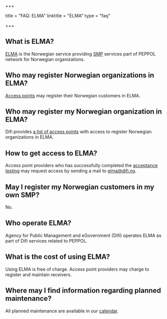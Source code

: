 +++

title = "FAQ: ELMA"
linktitle = "ELMA"
type = "faq"

+++

## What is ELMA?

[ELMA](/peppol/tools/elma-production/) is the Norwegian service providing [SMP](/peppol/standard/service-metadata-provider/) services part of PEPPOL network for Norwegian organizations.

## Who may register Norwegian organizations in ELMA?

[Access points](/peppol/faq/access-points/) may register their Norwegian customers in ELMA.

## Who may register my Norwegian organization in ELMA?

Difi provides [a list of access points](http://www.anskaffelser.no/verktoy/aksesspunkter-ehf-og-bis-formater) with access to register Norwegian organizations in ELMA.

## How to get access to ELMA?

Access point providers who has successfully completed the [acceptance testing](/peppol/knowledge-base/acceptance-test/) may request access by sending a mail to [elma@difi.no](mailto:elma@difi.no).

## May I register my Norwegian customers in my own SMP?

No.

## Who operate ELMA?

Agency for Public Management and eGovernment (Difi) operates ELMA as part of Difi services related to PEPPOL.

## What is the cost of using ELMA?

Using ELMA is free of charge. Access point providers may charge to register and maintain receivers.

## Where may I find information regarding planned maintenance?

All planned maintenance are available in our [calendar](/peppol/calendar/).